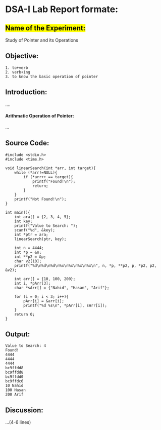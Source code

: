 # DSA-I Lab Report formate:

## <mark>Name of the Experiment:</mark>  
Study of Pointer and its Operations

## Objective:
    1. to+verb
    2. verb+ing
    3. to know the basic operation of pointer

## Introduction:
....
#### Arithmatic Operation of Pointer:
...


## Source Code:
```
#include <stdio.h>
#include <time.h>

void linearSearch(int *arr, int target){
    while (*arr!=NULL){
        if (*arr++ == target){
            printf("Found!\n");
            return;
        }
    }
    printf("Not Found!\n");
}

int main(){
    int ara[] = {2, 3, 4, 5};
    int key;
    printf("Value to Search: ");
    scanf("%d", &key);
    int *ptr = ara;
    linearSearch(ptr, key);
    
    int n = 4444;
    int *p = &n;
    int **p2 = &p;
    char v2[10];
    printf("%d\n%d\n%d\n%x\n%x\n%x\n%x\n", n, *p, **p2, p, *p2, p2, &v2);

    int arr[] = {10, 100, 200};
    int i, *pArr[3];
    char *sArr[] = {"Nahid", "Hasan", "Arif"};

    for (i = 0; i < 3; i++){
        pArr[i] = &arr[i];
        printf("%d %s\n", *pArr[i], sArr[i]);
    }
    return 0;
}
```

## Output:
```
Value to Search: 4
Found!
4444
4444
4444
bc9ffdd8
bc9ffdd8
bc9ffdd0
bc9ffdc6
10 Nahid
100 Hasan
200 Arif
```

## Discussion:
...(4-6 lines)